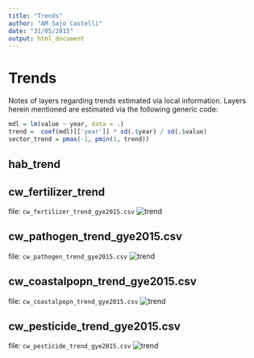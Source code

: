 ```yaml
---
title: "Trends"
author: "AM Sajo Castelli"
date: "31/05/2015"
output: html_document
---
```


# Trends
Notes of layers regarding trends estimated via local information.
Layers herein mentioned are estimated via the following generic code:
```r
mdl = lm(value ~ year, data = .)
trend =  coef(mdl)[['year']] * sd(.$year) / sd(.$value)
sector_trend = pmax(-1, pmin(1, trend))
```
## hab_trend

## cw_fertilizer_trend
file: `cw_fertilizer_trend_gye2015.csv`
![trend]()

## cw_pathogen_trend_gye2015.csv
file: `cw_pathogen_trend_gye2015.csv`
![trend]()

## cw_coastalpopn_trend_gye2015.csv
file: `cw_coastalpopn_trend_gye2015.csv`
![trend]()

## cw_pesticide_trend_gye2015.csv
file: `cw_pesticide_trend_gye2015.csv`
![trend]()
